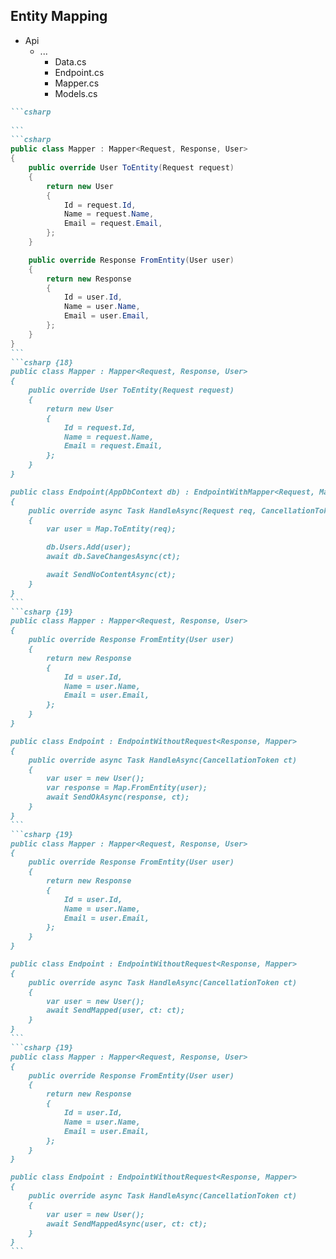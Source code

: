 <h2>Entity Mapping</h2>

<div class="endpoint-structure mt-4">
  <ul class="files">
    <li class="view-transition-files">
      <span><ProjectIcon />Api</span>
      <ul>
        <li>
          <span><FolderIcon />...</span>
            <ul>
              <li data-id="data"><span><CsharpIcon />Data.cs</span></li>
              <li data-id="endpoint"><span><CsharpIcon />Endpoint.cs</span></li>
              <li data-id="mapper" v-mark.circle="{ at: 1, color: 'orange', iterations: 1, animationDuration: 350 }"><span><CsharpIcon />Mapper.cs</span></li>
              <li data-id="models"><span><CsharpIcon />Models.cs</span></li>
            </ul>
        </li>
      </ul>
    </li>
  </ul>

````md magic-move { at: 1, maxHeight: '450px' }
```csharp
‎
```
```csharp
public class Mapper : Mapper<Request, Response, User>
{
    public override User ToEntity(Request request)
    {
        return new User
        {
            Id = request.Id,
            Name = request.Name,
            Email = request.Email,
        };
    }

    public override Response FromEntity(User user)
    {
        return new Response
        {
            Id = user.Id,
            Name = user.Name,
            Email = user.Email,
        };
    }
}
```
```csharp {18}
public class Mapper : Mapper<Request, Response, User>
{
    public override User ToEntity(Request request)
    {
        return new User
        {
            Id = request.Id,
            Name = request.Name,
            Email = request.Email,
        };
    }
}

public class Endpoint(AppDbContext db) : EndpointWithMapper<Request, Mapper>
{
    public override async Task HandleAsync(Request req, CancellationToken ct)
    {
        var user = Map.ToEntity(req);

        db.Users.Add(user);
        await db.SaveChangesAsync(ct);

        await SendNoContentAsync(ct);
    }
}
```
```csharp {19}
public class Mapper : Mapper<Request, Response, User>
{
    public override Response FromEntity(User user)
    {
        return new Response
        {
            Id = user.Id,
            Name = user.Name,
            Email = user.Email,
        };
    }
}

public class Endpoint : EndpointWithoutRequest<Response, Mapper>
{
    public override async Task HandleAsync(CancellationToken ct)
    {
        var user = new User();
        var response = Map.FromEntity(user);
        await SendOkAsync(response, ct);
    }
}
```
```csharp {19}
public class Mapper : Mapper<Request, Response, User>
{
    public override Response FromEntity(User user)
    {
        return new Response
        {
            Id = user.Id,
            Name = user.Name,
            Email = user.Email,
        };
    }
}

public class Endpoint : EndpointWithoutRequest<Response, Mapper>
{
    public override async Task HandleAsync(CancellationToken ct)
    {
        var user = new User();
        await SendMapped(user, ct: ct);
    }
}
```
```csharp {19}
public class Mapper : Mapper<Request, Response, User>
{
    public override Response FromEntity(User user)
    {
        return new Response
        {
            Id = user.Id,
            Name = user.Name,
            Email = user.Email,
        };
    }
}

public class Endpoint : EndpointWithoutRequest<Response, Mapper>
{
    public override async Task HandleAsync(CancellationToken ct)
    {
        var user = new User();
        await SendMappedAsync(user, ct: ct);
    }
}
```
````
</div>

<!--
The last of FastEndpoints' basic features are some nice wrappers around mapping between our entities and their request or response DTOs.

[click]

The `Mapper` file is often introduced, which holds some code that simply maps to and from our entity.

In the case of our request to entity mapping [click], it gives us the ability to simply call `Map.ToEntity` to convert our request into the target entity.

For response mapping [click], we simply do the inverse of this.

FastEndpoints also gives us a `SendMapped` method [click] that we can use to return the mapped response DTO.

However I've found this can become a little annoying as there's both sync and async mapping methods, and depending on whether you call `SendMapped` [click] or `SendMappedAsync`, you need to have overridden the correct methods.
-->
